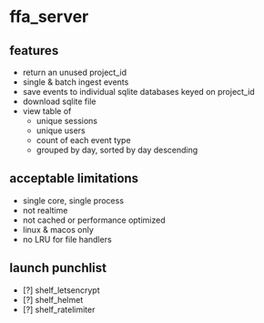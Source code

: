 # ffa_server

## features

- return an unused project_id
- single & batch ingest events
- save events to individual sqlite databases keyed on project_id
- download sqlite file
- view table of
    - unique sessions
    - unique users
    - count of each event type
    - grouped by day, sorted by day descending

## acceptable limitations

- single core, single process
- not realtime
- not cached or performance optimized
- linux & macos only
- no LRU for file handlers

## launch punchlist

- [?] shelf_letsencrypt
- [?] shelf_helmet
- [?] shelf_ratelimiter
